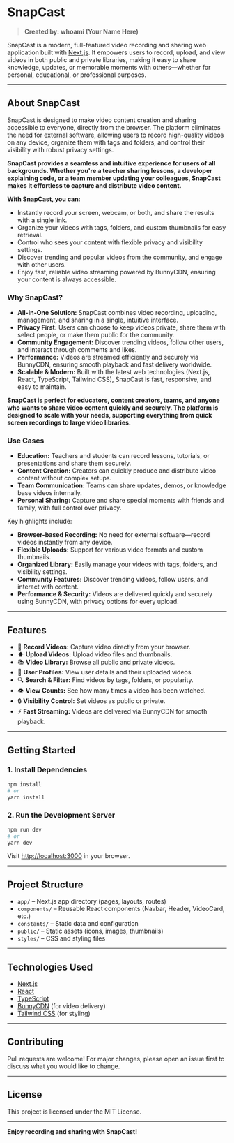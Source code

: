 # SnapCast

> **Created by: whoami (Your Name Here)**

SnapCast is a modern, full-featured video recording and sharing web application built with [Next.js](https://nextjs.org). It empowers users to record, upload, and view videos in both public and private libraries, making it easy to share knowledge, updates, or memorable moments with others—whether for personal, educational, or professional purposes.

---

## About SnapCast

SnapCast is designed to make video content creation and sharing accessible to everyone, directly from the browser. The platform eliminates the need for external software, allowing users to record high-quality videos on any device, organize them with tags and folders, and control their visibility with robust privacy settings.

**SnapCast provides a seamless and intuitive experience for users of all backgrounds. Whether you're a teacher sharing lessons, a developer explaining code, or a team member updating your colleagues, SnapCast makes it effortless to capture and distribute video content.**

**With SnapCast, you can:**
- Instantly record your screen, webcam, or both, and share the results with a single link.
- Organize your videos with tags, folders, and custom thumbnails for easy retrieval.
- Control who sees your content with flexible privacy and visibility settings.
- Discover trending and popular videos from the community, and engage with other users.
- Enjoy fast, reliable video streaming powered by BunnyCDN, ensuring your content is always accessible.

### Why SnapCast?

- **All-in-One Solution:** SnapCast combines video recording, uploading, management, and sharing in a single, intuitive interface.
- **Privacy First:** Users can choose to keep videos private, share them with select people, or make them public for the community.
- **Community Engagement:** Discover trending videos, follow other users, and interact through comments and likes.
- **Performance:** Videos are streamed efficiently and securely via BunnyCDN, ensuring smooth playback and fast delivery worldwide.
- **Scalable & Modern:** Built with the latest web technologies (Next.js, React, TypeScript, Tailwind CSS), SnapCast is fast, responsive, and easy to maintain.

**SnapCast is perfect for educators, content creators, teams, and anyone who wants to share video content quickly and securely. The platform is designed to scale with your needs, supporting everything from quick screen recordings to large video libraries.**

### Use Cases

- **Education:** Teachers and students can record lessons, tutorials, or presentations and share them securely.
- **Content Creation:** Creators can quickly produce and distribute video content without complex setups.
- **Team Communication:** Teams can share updates, demos, or knowledge base videos internally.
- **Personal Sharing:** Capture and share special moments with friends and family, with full control over privacy.

Key highlights include:
- **Browser-based Recording:** No need for external software—record videos instantly from any device.
- **Flexible Uploads:** Support for various video formats and custom thumbnails.
- **Organized Library:** Easily manage your videos with tags, folders, and visibility settings.
- **Community Features:** Discover trending videos, follow users, and interact with content.
- **Performance & Security:** Videos are delivered quickly and securely using BunnyCDN, with privacy options for every upload.

---

## Features

- 🎥 **Record Videos:** Capture video directly from your browser.
- ⬆️ **Upload Videos:** Upload video files and thumbnails.
- 📚 **Video Library:** Browse all public and private videos.
- 👤 **User Profiles:** View user details and their uploaded videos.
- 🔍 **Search & Filter:** Find videos by tags, folders, or popularity.
- 👁️ **View Counts:** See how many times a video has been watched.
- 🔒 **Visibility Control:** Set videos as public or private.
- ⚡ **Fast Streaming:** Videos are delivered via BunnyCDN for smooth playback.

---

## Getting Started

### 1. Install Dependencies

```bash
npm install
# or
yarn install
```

### 2. Run the Development Server

```bash
npm run dev
# or
yarn dev
```

Visit [http://localhost:3000](http://localhost:3000) in your browser.

---

## Project Structure

- `app/` – Next.js app directory (pages, layouts, routes)
- `components/` – Reusable React components (Navbar, Header, VideoCard, etc.)
- `constants/` – Static data and configuration
- `public/` – Static assets (icons, images, thumbnails)
- `styles/` – CSS and styling files

---

## Technologies Used

- [Next.js](https://nextjs.org/)
- [React](https://react.dev/)
- [TypeScript](https://www.typescriptlang.org/)
- [BunnyCDN](https://bunny.net/) (for video delivery)
- [Tailwind CSS](https://tailwindcss.com/) (for styling)

---

## Contributing

Pull requests are welcome! For major changes, please open an issue first to discuss what you would like to change.

---

## License

This project is licensed under the MIT License.

---

**Enjoy recording and sharing with SnapCast!**
